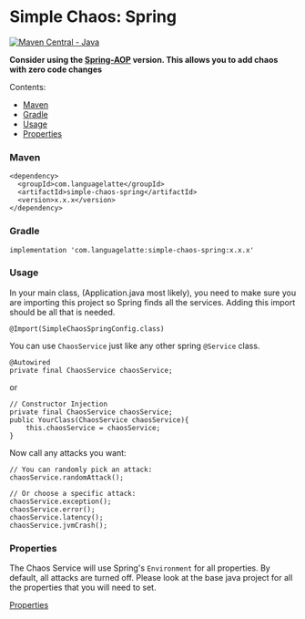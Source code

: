 # Simple Chaos: Spring

[![Maven Central - Java](https://maven-badges.herokuapp.com/maven-central/com.languagelatte/simple-chaos/badge.svg?style=plastic)](https://maven-badges.herokuapp.com/maven-central/com.languagelatte/simple-chaos-spring)

**Consider using the [Spring-AOP](../spring-aop/README.md) version. This allows you to add chaos with zero code changes**

Contents:
* [Maven](#maven)
* [Gradle](#gradle)
* [Usage](#usage)
* [Properties](#properties)


### Maven
```
<dependency>
  <groupId>com.languagelatte</groupId>
  <artifactId>simple-chaos-spring</artifactId>
  <version>x.x.x</version>
</dependency>
```

### Gradle
```
implementation 'com.languagelatte:simple-chaos-spring:x.x.x'
```

### Usage

In your main class, (Application.java most likely), you need to make sure you are importing this project so Spring finds all the services. Adding this import should be all that is needed. 

```
@Import(SimpleChaosSpringConfig.class)
```


You can use `ChaosService` just like any other spring `@Service` class. 

```
@Autowired
private final ChaosService chaosService;
```
or 
```
// Constructor Injection
private final ChaosService chaosService;
public YourClass(ChaosService chaosService){
    this.chaosService = chaosService;
}
```

Now call any attacks you want:
```
// You can randomly pick an attack:
chaosService.randomAttack();

// Or choose a specific attack:
chaosService.exception();
chaosService.error();
chaosService.latency();
chaosService.jvmCrash();
```

### Properties

The Chaos Service will use Spring's `Environment` for all properties. By default, all attacks are turned off. 
Please look at the base java project for all the properties that you will need to set. 

[Properties](../java/README.md#properties)